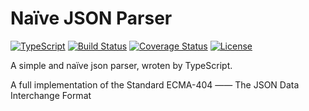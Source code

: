 # Naïve JSON Parser


<p>
  <a href="https://www.typescriptlang.org/docs/handbook/release-notes/typescript-2-5.html"><img src="https://img.shields.io/badge/TypeScript-v2.5.3-blue.svg" alt="TypeScript"></a>
  <a href="https://travis-ci.org/zhaojinxiang/naive-json-parser"><img src="https://travis-ci.org/zhaojinxiang/naive-json-parser.svg?branch=master" alt="Build Status"></a>
  <a href='https://coveralls.io/github/zhaojinxiang/naive-json-parser'><img src='https://coveralls.io/repos/github/zhaojinxiang/naive-json-parser/badge.svg' alt='Coverage Status' /></a>
  <a href="https://github.com/zhaojinxiang/naive-json-parser"><img src="https://img.shields.io/github/license/zhaojinxiang/naive-json-parser.svg" alt="License"></a>
</p>

A simple and naïve json parser, wroten by TypeScript.

A full implementation of the Standard ECMA-404 —— The JSON Data Interchange Format



